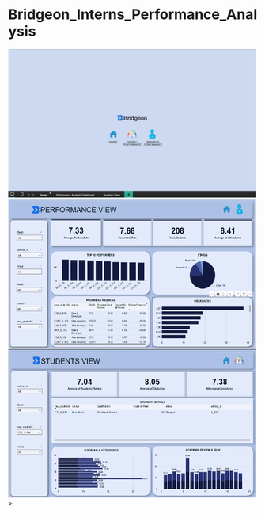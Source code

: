 ﻿# Bridgeon_Interns_Performance_Analysis
<!DOCTYPE html>
<html lang="en">
<head>
    <meta charset="UTF-8">
    <meta name="viewport" content="width=device-width, initial-scale=1.0">
    <title>Views</title>
</head>
<body>
    <img src="home.png" alt="Description of image" width="500" height="300">
    <img src="PerformanceView.png" alt="Description of image" width="500" height="300">
    <img src="StudentsView.png" alt="Description of image" width="500" height="300">

</body>
</html>>
